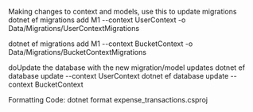 Making changes to context and models, use this to update migrations
  dotnet ef migrations add M1 --context UserContext -o Data/Migrations/UserContextMigrations   

  dotnet ef migrations add M1 --context BucketContext -o Data/Migrations/BucketContextMigrations


doUpdate the database with the new migration/model updates
  dotnet ef database update --context UserContext
  dotnet ef database update --context BucketContext

Formatting Code:
  dotnet format expense_transactions.csproj